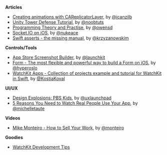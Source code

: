 **Articles**

* [Creating animations with CAReplicatorLayer](http://www.ios-animations-by-emails.com/posts/2015-march#tutorial), by [@icanzilb](https://twitter.com/icanzilb)
* [Unity Tower Defense Tutorial](http://noobtuts.com/unity/tower-defense-game), by [@noobtuts](https://twitter.com/noobtuts)
* [Programming Theory and Practise](http://owensd.io/2015/03/08/programming-theory-and-practice.html), by [@owensd](https://twitter.com/owensd)
* [Socket.IO on iOS](http://socket.io/blog/socket-io-on-ios/), by [@nukeace](https://twitter.com/nukeace)
* [Swift asserts - the missing manual](http://blog.krzyzanowskim.com/2015/03/09/swift-asserts-the-missing-manual/), by [@krzyzanowskim](https://twitter.com/krzyzanowskim)

**Controls/Tools**

* [App Store Screenshot Builder](https://launchkit.io/screenshots), by [@launchkit](https://twitter.com/launchkit)
* [Form - The most flexible and powerful way to build a Form on iOS](https://github.com/hyperoslo/Form), by [@hyperoslo](https://twitter.com/hyperoslo)
* [WatchKit Apps - Collection of projects example and tutorial for WatchKit in Swift](https://github.com/kostiakoval/WatchKit-Apps), by [@KostiaKoval](https://twitter.com/KostiaKoval)

**UI/UX**

* [Design Explosions: PBS Kids](https://medium.com/design-explosion/design-explosions-issue-2-pbs-kids-6cb99df3dbd8), by [@uxlaunchpad](https://twitter.com/uxlaunchpad)
* [5 Reasons You Need to Watch Real People Use Your App](https://teamgaslight.com/blog/5-reasons-you-need-to-watch-real-people-use-your-app), by [@michelletaute](https://twitter.com/michelletaute)



**Videos**

* [Mike Monteiro - How to Sell Your Work](https://vimeo.com/121082134), by [@monteiro](https://twitter.com/monteiro)

**Goodies**

* [WatchKit Development Tips](https://developer.apple.com/watchkit/tips/)

